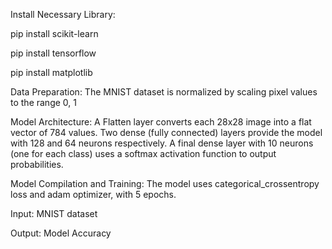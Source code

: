 Install Necessary Library:

pip install scikit-learn

pip install tensorflow

pip install matplotlib


Data Preparation: The MNIST dataset is normalized by scaling pixel values to the range 0, 1

Model Architecture:
A Flatten layer converts each 28x28 image into a flat vector of 784 values.
Two dense (fully connected) layers provide the model with 128 and 64 neurons respectively.
A final dense layer with 10 neurons (one for each class) uses a softmax activation function to output probabilities.

Model Compilation and Training: The model uses categorical_crossentropy loss and adam optimizer, with 5 epochs.



Input: MNIST dataset

Output: Model Accuracy
